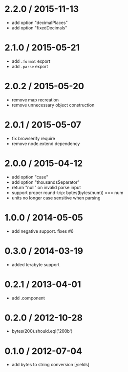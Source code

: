 2.2.0 / 2015-11-13
==================

* add option "decimalPlaces"
* add option "fixedDecimals"

2.1.0 / 2015-05-21
==================

* add `.format` export
* add `.parse` export

2.0.2 / 2015-05-20
==================

* remove map recreation
* remove unnecessary object construction

2.0.1 / 2015-05-07
==================

* fix browserify require
* remove node.extend dependency

2.0.0 / 2015-04-12
==================

* add option "case"
* add option "thousandsSeparator"
* return "null" on invalid parse input
* support proper round-trip: bytes(bytes(num)) === num
* units no longer case sensitive when parsing

1.0.0 / 2014-05-05
==================

* add negative support. fixes #6

0.3.0 / 2014-03-19
==================

* added terabyte support

0.2.1 / 2013-04-01
==================

* add .component

0.2.0 / 2012-10-28
==================

* bytes(200).should.eql('200b')

0.1.0 / 2012-07-04
==================

* add bytes to string conversion [yields]
